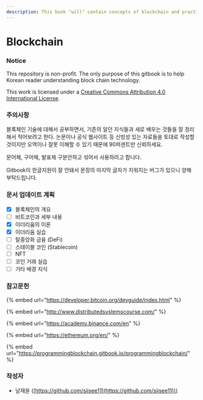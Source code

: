 ```yaml
---
description: This book "will" contain concepts of blockchain and practical code example
---
```


# Blockchain

### Notice

This repository is non-profit. The only purpose of this gitbook is to help Korean reader understanding block chain technology.

  
This work is licensed under a [Creative Commons Attribution 4.0 International License](http://creativecommons.org/licenses/by/4.0/).

### 주의사항 

블록체인 기술에 대해서 공부하면서, 기존의 알던 지식들과 새로 배우는 것들을 잘 정리해서 적어보려고 한다. 논문이나 공식 웹사이트 등 신빙성 있는 자료들을 토대로 작성할 것이지만 오역이나 잘못 이해할 수 있기 때문에 90퍼센트만 신뢰하세요.

문어체, 구어체, 발표체 구분안하고 섞어서 사용하려고 합니다.

Gitbook이 한글지원이 잘 안돼서 문장의 마지막 글자가 지워지는 버그가 있으니 양해 부탁드립니다. 

### 문서 업데이트 계획

* [x] 블록체인의 개요
* [ ] 비트코인과 세부 내용
* [x] 이더리움의 이론
* [x] 이더리움 실습
* [ ] 탈중앙화 금융 \(DeFi\)
* [ ] 스테이블 코인 \(Stablecoin\)
* [ ] NFT
* [ ] 코인 거래 실습
* [ ] 기타 배경 지식

### 참고문헌

{% embed url="https://developer.bitcoin.org/devguide/index.html" %}

{% embed url="http://www.distributedsystemscourse.com/" %}

{% embed url="https://academy.binance.com/en" %}

{% embed url="https://ethereum.org/en/" %}

{% embed url="https://programmingblockchain.gitbook.io/programmingblockchain/" %}



### 작성자 

* 남재윤 \([https://github.com/siisee11](https://github.com/siisee11)\)



